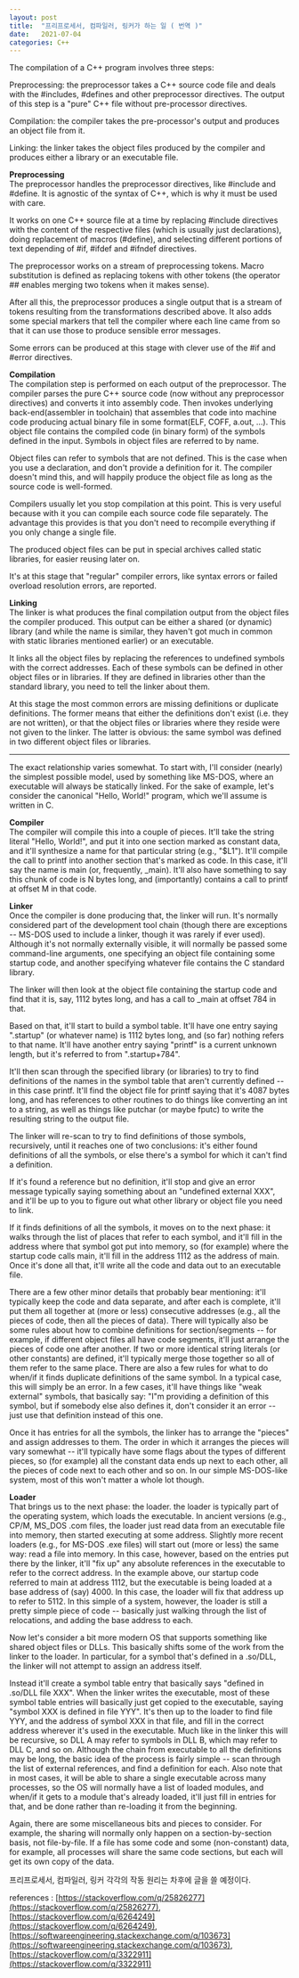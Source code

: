 ```yaml
---
layout: post
title:  "프리프로세서, 컴파일러, 링커가 하는 일 ( 번역 )"
date:   2021-07-04
categories: C++
---
```


The compilation of a C++ program involves three steps:

Preprocessing: the preprocessor takes a C++ source code file and deals with the #includes, #defines and other preprocessor directives. The output of this step is a "pure" C++ file without pre-processor directives.             

Compilation: the compiler takes the pre-processor's output and produces an object file from it.            

Linking: the linker takes the object files produced by the compiler and produces either a library or an executable file.             

**Preprocessing**             
The preprocessor handles the preprocessor directives, like #include and #define. It is agnostic of the syntax of C++, which is why it must be used with care.             

It works on one C++ source file at a time by replacing #include directives with the content of the respective files (which is usually just declarations), doing replacement of macros (#define), and selecting different portions of text depending of #if, #ifdef and #ifndef directives.          

The preprocessor works on a stream of preprocessing tokens. Macro substitution is defined as replacing tokens with other tokens (the operator ## enables merging two tokens when it makes sense).            

After all this, the preprocessor produces a single output that is a stream of tokens resulting from the transformations described above. It also adds some special markers that tell the compiler where each line came from so that it can use those to produce sensible error messages.         

Some errors can be produced at this stage with clever use of the #if and #error directives.        

**Compilation**           
The compilation step is performed on each output of the preprocessor. The compiler parses the pure C++ source code (now without any preprocessor directives) and converts it into assembly code. Then invokes underlying back-end(assembler in toolchain) that assembles that code into machine code producing actual binary file in some format(ELF, COFF, a.out, ...). This object file contains the compiled code (in binary form) of the symbols defined in the input. Symbols in object files are referred to by name.      

Object files can refer to symbols that are not defined. This is the case when you use a declaration, and don't provide a definition for it. The compiler doesn't mind this, and will happily produce the object file as long as the source code is well-formed.           

Compilers usually let you stop compilation at this point. This is very useful because with it you can compile each source code file separately. The advantage this provides is that you don't need to recompile everything if you only change a single file.              

The produced object files can be put in special archives called static libraries, for easier reusing later on.          

It's at this stage that "regular" compiler errors, like syntax errors or failed overload resolution errors, are reported.              

**Linking**             
The linker is what produces the final compilation output from the object files the compiler produced. This output can be either a shared (or dynamic) library (and while the name is similar, they haven't got much in common with static libraries mentioned earlier) or an executable.             

It links all the object files by replacing the references to undefined symbols with the correct addresses. Each of these symbols can be defined in other object files or in libraries. If they are defined in libraries other than the standard library, you need to tell the linker about them.       

At this stage the most common errors are missing definitions or duplicate definitions. The former means that either the definitions don't exist (i.e. they are not written), or that the object files or libraries where they reside were not given to the linker. The latter is obvious: the same symbol was defined in two different object files or libraries.           



--------------------------------------------           


The exact relationship varies somewhat. To start with, I'll consider (nearly) the simplest possible model, used by something like MS-DOS, where an executable will always be statically linked. For the sake of example, let's consider the canonical "Hello, World!" program, which we'll assume is written in C.            

**Compiler**            
The compiler will compile this into a couple of pieces. It'll take the string literal "Hello, World!", and put it into one section marked as constant data, and it'll synthesize a name for that particular string (e.g., "$L1"). It'll compile the call to printf into another section that's marked as code. In this case, it'll say the name is main (or, frequently, _main). It'll also have something to say this chunk of code is N bytes long, and (importantly) contains a call to printf at offset M in that code.              

**Linker**                
Once the compiler is done producing that, the linker will run. It's normally considered part of the development tool chain (though there are exceptions -- MS-DOS used to include a linker, though it was rarely if ever used). Although it's not normally externally visible, it will normally be passed some command-line arguments, one specifying an object file containing some startup code, and another specifying whatever file contains the C standard library.           
 
The linker will then look at the object file containing the startup code and find that it is, say, 1112 bytes long, and has a call to _main at offset 784 in that.          

Based on that, it'll start to build a symbol table. It'll have one entry saying ".startup" (or whatever name) is 1112 bytes long, and (so far) nothing refers to that name. It'll have another entry saying "printf" is a current unknown length, but it's referred to from ".startup+784".             

It'll then scan through the specified library (or libraries) to try to find definitions of the names in the symbol table that aren't currently defined -- in this case printf. It'll find the object file for printf saying that it's 4087 bytes long, and has references to other routines to do things like converting an int to a string, as well as things like putchar (or maybe fputc) to write the resulting string to the output file.            

The linker will re-scan to try to find definitions of those symbols, recursively, until it reaches one of two conclusions: it's either found definitions of all the symbols, or else there's a symbol for which it can't find a definition.            

If it's found a reference but no definition, it'll stop and give an error message typically saying something about an "undefined external XXX", and it'll be up to you to figure out what other library or object file you need to link.           

If it finds definitions of all the symbols, it moves on to the next phase: it walks through the list of places that refer to each symbol, and it'll fill in the address where that symbol got put into memory, so (for example) where the startup code calls main, it'll fill in the address 1112 as the address of main. Once it's done all that, it'll write all the code and data out to an executable file.         

There are a few other minor details that probably bear mentioning: it'll typically keep the code and data separate, and after each is complete, it'll put them all together at (more or less) consecutive addresses (e.g., all the pieces of code, then all the pieces of data). There will typically also be some rules about how to combine definitions for section/segments -- for example, if different object files all have code segments, it'll just arrange the pieces of code one after another. If two or more identical string literals (or other constants) are defined, it'll typically merge those together so all of them refer to the same place. There are also a few rules for what to do when/if it finds duplicate definitions of the same symbol. In a typical case, this will simply be an error. In a few cases, it'll have things like "weak external" symbols, that basically say: "I"m providing a definition of this symbol, but if somebody else also defines it, don't consider it an error -- just use that definition instead of this one.              

Once it has entries for all the symbols, the linker has to arrange the "pieces" and assign addresses to them. The order in which it arranges the pieces will vary somewhat -- it'll typically have some flags about the types of different pieces, so (for example) all the constant data ends up next to each other, all the pieces of code next to each other and so on. In our simple MS-DOS-like system, most of this won't matter a whole lot though.              

**Loader**              
That brings us to the next phase: the loader. the loader is typically part of the operating system, which loads the executable. In ancient versions (e.g., CP/M, MS_DOS .com files, the loader just read data from an executable file into memory, then started executing at some address. Slightly more recent loaders (e.g., for MS-DOS .exe files) will start out (more or less) the same way: read a file into memory. In this case, however, based on the entries put there by the linker, it'll "fix up" any absolute references in the executable to refer to the correct address. In the example above, our startup code referred to main at address 1112, but the executable is being loaded at a base address of (say) 4000. In this case, the loader will fix that address up to refer to 5112. In this simple of a system, however, the loader is still a pretty simple piece of code -- basically just walking through the list of relocations, and adding the base address to each.                

Now let's consider a bit more modern OS that supports something like shared object files or DLLs. This basically shifts some of the work from the linker to the loader. In particular, for a symbol that's defined in a .so/DLL, the linker will not attempt to assign an address itself.               

Instead it'll create a symbol table entry that basically says "defined in .so/DLL file XXX". When the linker writes the executable, most of these symbol table entries will basically just get copied to the executable, saying "symbol XXX is defined in file YYY". It's then up to the loader to find file YYY, and the address of symbol XXX in that file, and fill in the correct address wherever it's used in the executable. Much like in the linker this will be recursive, so DLL A may refer to symbols in DLL B, which may refer to DLL C, and so on. Although the chain from executable to all the definitions may be long, the basic idea of the process is fairly simple -- scan through the list of external references, and find a definition for each. Also note that in most cases, it will be able to share a single executable across many processes, so the OS will normally have a list of loaded modules, and when/if it gets to a module that's already loaded, it'll just fill in entries for that, and be done rather than re-loading it from the beginning.                 

Again, there are some miscellaneous bits and pieces to consider. For example, the sharing will normally only happen on a section-by-section basis, not file-by-file. If a file has some code and some (non-constant) data, for example, all processes will share the same code sections, but each will get its own copy of the data.               


프리프로세서, 컴파일러, 링커 각각의 작동 원리는 차후에 글을 쓸 예정이다.            

references : [https://stackoverflow.com/q/25826277](https://stackoverflow.com/q/25826277), [https://stackoverflow.com/q/6264249](https://stackoverflow.com/q/6264249), [https://softwareengineering.stackexchange.com/q/103673](https://softwareengineering.stackexchange.com/q/103673), [https://stackoverflow.com/q/3322911](https://stackoverflow.com/q/3322911)